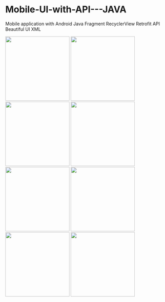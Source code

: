 # Mobile-UI-with-API---JAVA
Mobile application with Android Java Fragment RecyclerView Retrofit API Beautiful UI XML 

<img src="https://user-images.githubusercontent.com/61883398/176957151-1389b105-b770-4c37-9d1c-502104960828.png" width="200">     <img src="https://user-images.githubusercontent.com/61883398/176957165-31d94806-ebac-4725-8251-16fac0f4ad62.png" width="200">     <img src="https://user-images.githubusercontent.com/61883398/176957185-68ccc555-cf1e-4cbf-b532-96717ddec2fd.png" width="200">
<img src="https://user-images.githubusercontent.com/61883398/176957200-e6ef8d81-131e-4372-8e95-f19fd4125851.png" width="200">     <img src="https://user-images.githubusercontent.com/61883398/176957217-8680ded9-67e9-4e32-8623-44ce4d621e7a.png" width="200">     <img src="https://user-images.githubusercontent.com/61883398/176957227-0e3fb246-5af5-4165-8eba-22ea3da44e71.png" width="200">
<img src="https://user-images.githubusercontent.com/61883398/176957243-c1db8451-e6f6-4d93-8966-64d5953ee6ae.png" width="200">     <img src="https://user-images.githubusercontent.com/61883398/176957248-bfa9107a-2f12-4eb8-9be6-f4eca0669739.png" width="200">

